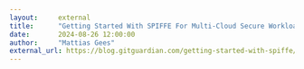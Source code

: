 ```yaml
---
layout:     external
title:      "Getting Started With SPIFFE For Multi-Cloud Secure Workload Authentication"
date:       2024-08-26 12:00:00
author:     "Mattias Gees"
external_url: https://blog.gitguardian.com/getting-started-with-spiffe/
---
```

